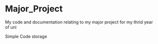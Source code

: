 # Major_Project
My code and documentation relating to my major project for my thrid year of uni

Simple Code storage

